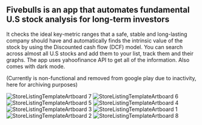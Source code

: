 ## Fivebulls is an app that automates fundamental U.S stock analysis for long-term investors

It checks the ideal key-metric ranges that a safe, stable and long-lasting company should have and automatically finds the intrinsic value of the stock by using the Discounted cash flow (DCF) model.
You can search across almost all U.S stocks and add them to your list, track them and their graphs.
The app uses yahoofinance API to get all of the information. Also comes with dark mode.

(Currently is non-functional and removed from google play due to inactivity, here for archiving purposes)

![StoreListingTemplateArtboard 7](https://github.com/JuliusSaik/fivebulls/assets/40319533/d7154d9d-4e54-4c8a-9ee5-32176f202091)
![StoreListingTemplateArtboard 6](https://github.com/JuliusSaik/fivebulls/assets/40319533/5b9eb1ca-67b1-473c-ab90-48cc4ccfde9e)
![StoreListingTemplateArtboard 5](https://github.com/JuliusSaik/fivebulls/assets/40319533/d683bb11-be30-47e2-a451-21d540716d90)
![StoreListingTemplateArtboard 4](https://github.com/JuliusSaik/fivebulls/assets/40319533/d089b756-d55e-493d-8561-a69da7759d44)
![StoreListingTemplateArtboard 3](https://github.com/JuliusSaik/fivebulls/assets/40319533/e92863f5-99b5-44f3-9258-03541138ecd3)
![StoreListingTemplateArtboard 1](https://github.com/JuliusSaik/fivebulls/assets/40319533/7947226e-7274-41f7-9367-40707fce3e3f)
![StoreListingTemplateArtboard 2](https://github.com/JuliusSaik/fivebulls/assets/40319533/72d241b4-b381-4739-8d7c-6a0624dc115a)
![StoreListingTemplateArtboard 8](https://github.com/JuliusSaik/fivebulls/assets/40319533/d58ac975-98b7-4d02-90ba-992fa2c52fbc)
